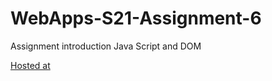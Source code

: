 # WebApps-S21-Assignment-6
Assignment introduction Java Script and DOM

[Hosted at](https://44-563-web-apps-s21.github.io/webapps-s21-assignment-6-chaitanyaswaroopdev/hidden.html)